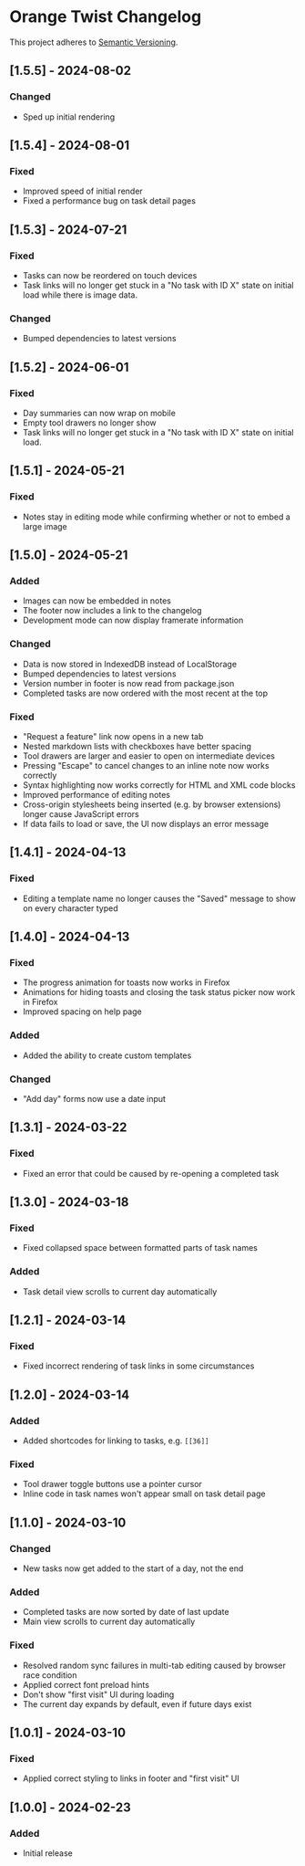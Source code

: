 # Orange Twist Changelog

This project adheres to [Semantic Versioning](https://semver.org/spec/v2.0.0.html).

## [1.5.5] - 2024-08-02

### Changed

* Sped up initial rendering

## [1.5.4] - 2024-08-01

### Fixed

* Improved speed of initial render
* Fixed a performance bug on task detail pages

## [1.5.3] - 2024-07-21

### Fixed

* Tasks can now be reordered on touch devices
* Task links will no longer get stuck in a "No task with ID X" state on initial load while there is image data.

### Changed

* Bumped dependencies to latest versions

## [1.5.2] - 2024-06-01

### Fixed

* Day summaries can now wrap on mobile
* Empty tool drawers no longer show
* Task links will no longer get stuck in a "No task with ID X" state on initial load.

## [1.5.1] - 2024-05-21

### Fixed

* Notes stay in editing mode while confirming whether or not to embed a large image

## [1.5.0] - 2024-05-21

### Added

* Images can now be embedded in notes
* The footer now includes a link to the changelog
* Development mode can now display framerate information

### Changed

* Data is now stored in IndexedDB instead of LocalStorage
* Bumped dependencies to latest versions
* Version number in footer is now read from package.json
* Completed tasks are now ordered with the most recent at the top

### Fixed

* "Request a feature" link now opens in a new tab
* Nested markdown lists with checkboxes have better spacing
* Tool drawers are larger and easier to open on intermediate devices
* Pressing "Escape" to cancel changes to an inline note now works correctly
* Syntax highlighting now works correctly for HTML and XML code blocks
* Improved performance of editing notes
* Cross-origin stylesheets being inserted (e.g. by browser extensions) longer cause JavaScript errors
* If data fails to load or save, the UI now displays an error message

## [1.4.1] - 2024-04-13

### Fixed

* Editing a template name no longer causes the "Saved" message to show on every character typed

## [1.4.0] - 2024-04-13

### Fixed

* The progress animation for toasts now works in Firefox
* Animations for hiding toasts and closing the task status picker now work in Firefox
* Improved spacing on help page

### Added

* Added the ability to create custom templates

### Changed

* "Add day" forms now use a date input

## [1.3.1] - 2024-03-22

### Fixed

* Fixed an error that could be caused by re-opening a completed task

## [1.3.0] - 2024-03-18

### Fixed

* Fixed collapsed space between formatted parts of task names

### Added

* Task detail view scrolls to current day automatically

## [1.2.1] - 2024-03-14

### Fixed

* Fixed incorrect rendering of task links in some circumstances

## [1.2.0] - 2024-03-14

### Added

* Added shortcodes for linking to tasks, e.g. `[[36]]`

### Fixed

* Tool drawer toggle buttons use a pointer cursor
* Inline code in task names won't appear small on task detail page

## [1.1.0] - 2024-03-10

### Changed

* New tasks now get added to the start of a day, not the end

### Added

* Completed tasks are now sorted by date of last update
* Main view scrolls to current day automatically

### Fixed

* Resolved random sync failures in multi-tab editing caused by browser race condition
* Applied correct font preload hints
* Don't show "first visit" UI during loading
* The current day expands by default, even if future days exist

## [1.0.1] - 2024-03-10

### Fixed

* Applied correct styling to links in footer and "first visit" UI

## [1.0.0] - 2024-02-23

### Added

* Initial release
